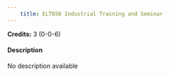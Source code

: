 ```yaml
---
    title: ELT850 Industrial Training and Seminar
---
```

**Credits:** 3 (0-0-6)



#### Description 
No description available